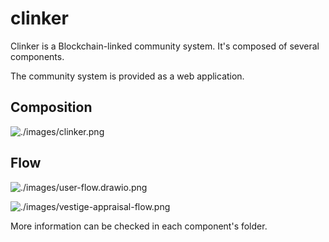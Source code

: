 # clinker

Clinker is a Blockchain-linked community system. It's composed of several components.

The community system is provided as a web application.

## Composition

![./images/clinker.png](clinker)

## Flow

![./images/user-flow.drawio.png](user-registration)

![./images/vestige-appraisal-flow.png](vestige-appraisal-flow)

More information can be checked in each component's folder.
